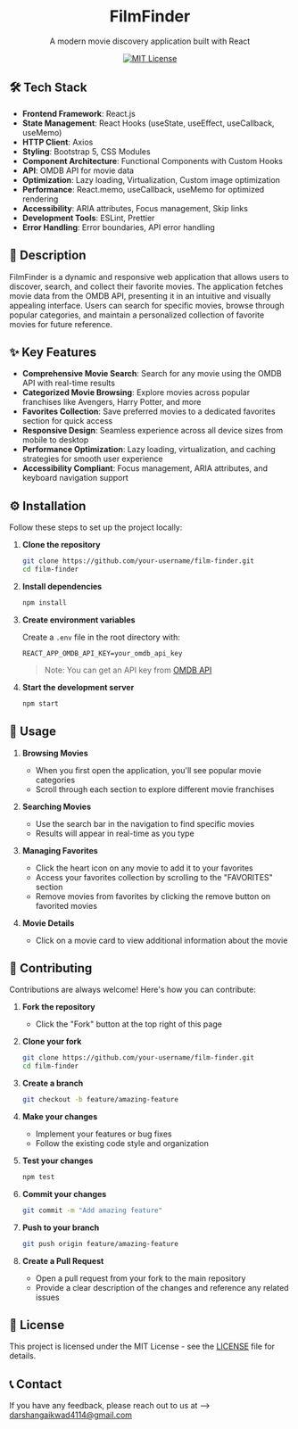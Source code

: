 <div align="center">

# FilmFinder

A modern movie discovery application built with React

[![MIT License](https://img.shields.io/badge/License-MIT-green.svg)](./LICENCE)

</div>

## 🛠️ Tech Stack

- **Frontend Framework**: React.js
- **State Management**: React Hooks (useState, useEffect, useCallback, useMemo)
- **HTTP Client**: Axios
- **Styling**: Bootstrap 5, CSS Modules
- **Component Architecture**: Functional Components with Custom Hooks
- **API**: OMDB API for movie data
- **Optimization**: Lazy loading, Virtualization, Custom image optimization
- **Performance**: React.memo, useCallback, useMemo for optimized rendering
- **Accessibility**: ARIA attributes, Focus management, Skip links
- **Development Tools**: ESLint, Prettier
- **Error Handling**: Error boundaries, API error handling

## 📖 Description

FilmFinder is a dynamic and responsive web application that allows users to discover, search, and collect their favorite movies. The application fetches movie data from the OMDB API, presenting it in an intuitive and visually appealing interface. Users can search for specific movies, browse through popular categories, and maintain a personalized collection of favorite movies for future reference.

## ✨ Key Features

- **Comprehensive Movie Search**: Search for any movie using the OMDB API with real-time results
- **Categorized Movie Browsing**: Explore movies across popular franchises like Avengers, Harry Potter, and more
- **Favorites Collection**: Save preferred movies to a dedicated favorites section for quick access
- **Responsive Design**: Seamless experience across all device sizes from mobile to desktop
- **Performance Optimization**: Lazy loading, virtualization, and caching strategies for smooth user experience
- **Accessibility Compliant**: Focus management, ARIA attributes, and keyboard navigation support

## ⚙️ Installation

Follow these steps to set up the project locally:

1. **Clone the repository**
   ```bash
   git clone https://github.com/your-username/film-finder.git
   cd film-finder
   ```

2. **Install dependencies**
   ```bash
   npm install
   ```

3. **Create environment variables**
   
   Create a `.env` file in the root directory with:
   ```
   REACT_APP_OMDB_API_KEY=your_omdb_api_key
   ```
   
   > Note: You can get an API key from [OMDB API](https://www.omdbapi.com/apikey.aspx)

4. **Start the development server**
   ```bash
   npm start
   ```

## 🚀 Usage

1. **Browsing Movies**
   - When you first open the application, you'll see popular movie categories
   - Scroll through each section to explore different movie franchises

2. **Searching Movies**
   - Use the search bar in the navigation to find specific movies
   - Results will appear in real-time as you type

3. **Managing Favorites**
   - Click the heart icon on any movie to add it to your favorites
   - Access your favorites collection by scrolling to the "FAVORITES" section
   - Remove movies from favorites by clicking the remove button on favorited movies

4. **Movie Details**
   - Click on a movie card to view additional information about the movie

## 🤝 Contributing

Contributions are always welcome! Here's how you can contribute:

1. **Fork the repository**
   - Click the "Fork" button at the top right of this page

2. **Clone your fork**
   ```bash
   git clone https://github.com/your-username/film-finder.git
   cd film-finder
   ```

3. **Create a branch**
   ```bash
   git checkout -b feature/amazing-feature
   ```

4. **Make your changes**
   - Implement your features or bug fixes
   - Follow the existing code style and organization

5. **Test your changes**
   ```bash
   npm test
   ```

6. **Commit your changes**
   ```bash
   git commit -m "Add amazing feature"
   ```

7. **Push to your branch**
   ```bash
   git push origin feature/amazing-feature
   ```

8. **Create a Pull Request**
   - Open a pull request from your fork to the main repository
   - Provide a clear description of the changes and reference any related issues

## 📄 License

This project is licensed under the MIT License - see the [LICENSE](./LICENCE) file for details.

## 📞 Contact

If you have any feedback, please reach out to us at --> darshangaikwad4114@gmail.com
